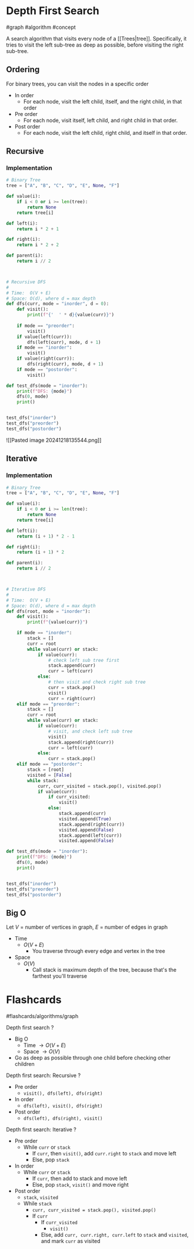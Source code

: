# Depth First Search
#graph #algorithm #concept

A search algorithm that visits every node of a [[Trees|tree]]. Specifically, it tries to visit the left sub-tree as deep as possible, before visiting the right sub-tree.
## Ordering
For binary trees, you can visit the nodes in a specific order
- In order
	- For each node, visit the left child, itself, and the right child, in that order
- Pre order
	- For each node, visit itself, left child, and right child in that order.
- Post order
	- For each node, visit the left child, right child, and itself in that order.
## Recursive
### Implementation
```python
# Binary Tree
tree = ["A", "B", "C", "D", "E", None, "F"]

def value(i):
	if i < 0 or i >= len(tree):
		return None
	return tree[i]

def left(i):
	return i * 2 + 1

def right(i):
	return i * 2 + 2

def parent(i):
	return i // 2



# Recursive DFS
#
# Time:  O(V + E)
# Space: O(d), where d = max depth
def dfs(curr, mode = "inorder", d = 0):
	def visit():
		print(f"{'  ' * d}{value(curr)}")
	
	if mode == "preorder":
		visit()
	if value(left(curr)):
		dfs(left(curr), mode, d + 1)
	if mode == "inorder":
		visit()
	if value(right(curr)):
		dfs(right(curr), mode, d + 1)
	if mode == "postorder":
		visit()

def test_dfs(mode = "inorder"):
	print(f"DFS: {mode}")
	dfs(0, mode)
	print()


test_dfs("inorder")
test_dfs("preorder")
test_dfs("postorder")
```
![[Pasted image 20241218135544.png]]
## Iterative
### Implementation
```python
# Binary Tree
tree = ["A", "B", "C", "D", "E", None, "F"]

def value(i):
	if i < 0 or i >= len(tree):
		return None
	return tree[i]

def left(i):
	return (i + 1) * 2 - 1

def right(i):
	return (i + 1) * 2

def parent(i):
	return i // 2



# Iterative DFS
#
# Time:  O(V + E)
# Space: O(d), where d = max depth
def dfs(root, mode = "inorder"):
	def visit():
		print(f"{value(curr)}")

	if mode == "inorder":
		stack = []
		curr = root
		while value(curr) or stack:
			if value(curr):
				# check left sub tree first
				stack.append(curr)
				curr = left(curr)
			else:
				# then visit and check right sub tree
				curr = stack.pop()
				visit()
				curr = right(curr)
	elif mode == "preorder":
		stack = []
		curr = root
		while value(curr) or stack:
			if value(curr):
				# visit, and check left sub tree 
				visit()
				stack.append(right(curr))
				curr = left(curr)
			else:
				curr = stack.pop()
	elif mode == "postorder":
		stack = [root]
		visited = [False]
		while stack:
			curr, curr_visited = stack.pop(), visited.pop()
			if value(curr):
				if curr_visited:
					visit()
				else:
					stack.append(curr)
					visited.append(True)
					stack.append(right(curr))
					visited.append(False)
					stack.append(left(curr))
					visited.append(False)

def test_dfs(mode = "inorder"):
	print(f"DFS: {mode}")
	dfs(0, mode)
	print()


test_dfs("inorder")
test_dfs("preorder")
test_dfs("postorder")
```
## Big O
Let $V$ = number of vertices in graph, $E$ = number of edges in graph
- Time
	- $O(V + E)$
		- You traverse through every edge and vertex in the tree
- Space
	- $O(V)$
		- Call stack is maximum depth of the tree, because that's the farthest you'll traverse

# Flashcards
#flashcards/algorithms/graph

Depth first search
?
- Big O
	- Time $\to O(V + E)$
	- Space $\to O(V)$
- Go as deep as possible through one child before checking other children
<!--SR:!2025-03-23,42,250-->

Depth first search: Recursive
?
- Pre order
	- `visit(), dfs(left), dfs(right)`
- In order
	- `dfs(left), visit(), dfs(right)`
- Post order
	- `dfs(left), dfs(right), visit()`
<!--SR:!2025-02-10,21,250-->

Depth first search: Iterative
?
- Pre order
	- While `curr` or `stack`
		- If `curr`, then `visit()`, add `curr.right` to `stack` and move left
		- Else, pop `stack`
- In order
	- While `curr` or `stack`
		- If `curr`, then add to stack and move left
		- Else, pop `stack`, `visit()` and move right
- Post order
	- `stack`, `visited`
	- While `stack`
		- `curr, curr_visited = stack.pop(), visited.pop()`
		- If `curr`
			- If `curr_visited`
				- `visit()`
			- Else, add `curr, curr.right, curr.left` to `stack` and `visited`, and mark `curr` as visited
<!--SR:!2025-02-15,24,250-->